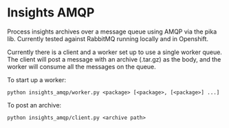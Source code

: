 # Insights AMQP

Process insights archives over a message queue using AMQP via the pika lib.
Currently tested against RabbitMQ running locally and in Openshift.

Currently there is a client and a worker set up to use a single worker queue.
The client will post a message with an archive (.tar.gz) as the body, and the
worker will consume all the messages on the queue.

To start up a worker:

    python insights_amqp/worker.py <package> [<package>, [<package>] ...]

To post an archive:

    python insights_amqp/client.py <archive path>
